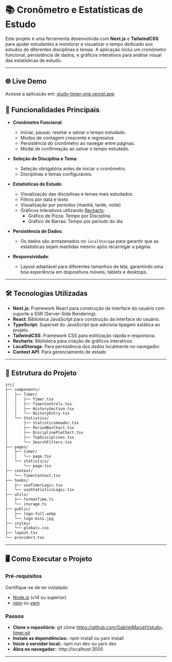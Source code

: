 # 📚 Cronômetro e Estatísticas de Estudo

Este projeto é uma ferramenta desenvolvida com **Next.js** e **TailwindCSS** para ajudar estudantes a monitorar e visualizar o tempo dedicado aos estudos de diferentes disciplinas e temas. A aplicação inclui um cronômetro funcional, persistência de dados, e gráficos interativos para análise visual das estatísticas de estudo.

---

## 🌐 Live Demo  
Acesse a aplicação em: [study-timer-one.vercel.app](https://study-timer-one.vercel.app/timer)

## 📝 Funcionalidades Principais

- **Cronômetro Funcional**:
  - Iniciar, pausar, resetar e salvar o tempo estudado.
  - Modos de contagem crescente e regressiva
  - Persistência do cronômetro ao navegar entre páginas.
  - Modal de confirmação ao salvar o tempo estudado.

- **Seleção de Disciplina e Tema**:
  - Seleção obrigatória antes de iniciar o cronômetro.
  - Disciplinas e temas configuráveis.

- **Estatísticas de Estudo**:
  - Visualização das disciplinas e temas mais estudados.
  - Filtros por data e texto
  - Visualização por períodos (manhã, tarde, noite)
  - Gráficos interativos utilizando [Recharts](https://recharts.org/en-US/):
    - Gráfico de Pizza: Tempo por Disciplina.
    - Gráfico de Barras: Tempo por período do dia

- **Persistência de Dados**:
  - Os dados são armazenados no `localStorage` para garantir que as estatísticas sejam mantidas mesmo após recarregar a página.

- **Responsividade**:
  - Layout adaptável para diferentes tamanhos de tela, garantindo uma boa experiência em dispositivos móveis, tablets e desktops.

---

## 🛠️ Tecnologias Utilizadas

- **Next.js**: Framework React para construção da interface do usuário com suporte a SSR (Server-Side Rendering).
- **React**: Biblioteca JavaScript para construção da interface do usuário.
- **TypeScript**: Superset do JavaScript que adiciona tipagem estática ao projeto.
- **TailwindCSS**: Framework CSS para estilização rápida e responsiva.
- **Recharts**: Biblioteca para criação de gráficos interativos.
- **LocalStorage**: Para persistência dos dados localmente no navegador.
-  **Context API**: Para gerenciamento de estado

---

## 📂 Estrutura do Projeto
```sh 
src/
├── components/
│   ├── Timer/
│   │   ├── Timer.tsx
│   │   ├── TimerControls.tsx
│   │   ├── HistorySection.tsx
│   │   └── HistoryEntry.tsx
│   └── Statistics/
│       ├── StatisticsHeader.tsx
│       ├── PeriodBarChart.tsx
│       ├── DisciplinePieChart.tsx
│       ├── TopDisciplines.tsx
│       └── SearchFilters.tsx
├── pages/
│   ├── timer/
│   │   └── page.tsx
│   └── statistics/
│       └── page.tsx
├── context/
│   └── TimerContext.tsx
├── hooks/
│   ├── useTimerLogic.tsx
│   └── useStatisticsLogic.tsx
├── utils/
│   ├── formatTime.ts
│   └── storage.ts
├── public/
│   ├── logo-full.webp
│   └── logo-mini.jpg
├── styles/
│   └── globals.css
├── layout.tsx
└── providers.tsx

```

---

## 🖥️ Como Executar o Projeto

### Pré-requisitos

Certifique-se de ter instalado:

- [Node.js](https://nodejs.org/) (v14 ou superior)
- [npm](https://www.npmjs.com/) ou [yarn](https://yarnpkg.com/)

### Passos
- **Clone o repositório**: git clone https://github.com/GabrielMaciel1/study-timer.git
- **Instale as dependências:**: npm install ou yarn install
- **Inicie o servidor local:**: npm run dev ou yarn dev
- **Abra no navegador:**: http://localhost:3000
---
